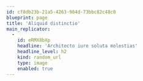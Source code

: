 ```yaml
---
id: cf8db23b-21a5-4263-984d-73bbc82c48c0
blueprint: page
title: 'Aliquid distinctio'
main_replicator:
  -
    id: eRMX8bXp
    headline: 'Architecto iure soluta molestias'
    headline_level: h2
    kind: random_url
    type: image
    enabled: true
---
```

